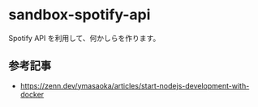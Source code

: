 # sandbox-spotify-api

Spotify API を利用して、何かしらを作ります。

## 参考記事

- https://zenn.dev/ymasaoka/articles/start-nodejs-development-with-docker

